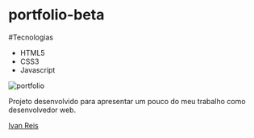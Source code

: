 # portfolio-beta

#Tecnologias

- HTML5
- CSS3
- Javascript

![portfolio](https://user-images.githubusercontent.com/109477902/199236039-9fc3d960-e2b9-4565-98d8-d303fee890e7.jpg)

<p> Projeto desenvolvido para apresentar um pouco do meu trabalho como desenvolvedor web.</p
<div> 
 <span><a href="https://github.com/Ivan-ReisDev">Ivan Reis </a></span>
</div>

